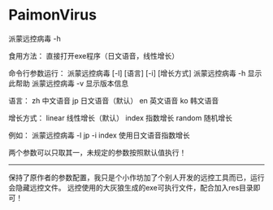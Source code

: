# PaimonVirus
派蒙远控病毒 -h


食用方法：
直接打开exe程序（日文语音，线性增长）

命令行参数运行：
派蒙远控病毒 [-l] [语言] [-i] [增长方式]
派蒙远控病毒 -h   显示此帮助
派蒙远控病毒 -v   显示版本信息

语言：
zh 中文语音     jp 日文语音（默认）
en 英文语音     ko 韩文语音

增长方式：
linear 线性增长（默认）
index 指数增长
random 随机增长

例如：
派蒙远控病毒 -l jp -i index     使用日文语音指数增长

两个参数可以只取其一，未规定的参数按照默认值执行！




-----------------------------------------------------------

保持了原作者的参数配置，我只是个小作坊加了个别人开发的远控工具而已，运行会隐藏远控文件。
远控使用的大灰狼生成的exe可执行文件，配合加入res目录即可！
